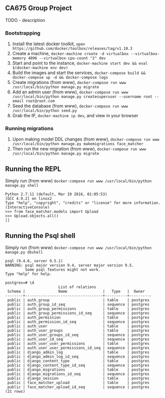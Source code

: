 ## CA675 Group Project

TODO - description

### Bootstrapping

1. Install the latest docker toolkit, `open https://github.com/docker/toolbox/releases/tag/v1.10.3`
1. Create a machine, `docker-machine create -d virtualbox --virtualbox-memory 4096 --virtualbox-cpu-count "2" dev`
1. Start and point to the instance, `docker-machine start dev && eval $(docker-machine env dev)`
1. Build the images and start the services, `docker-compose build && docker-compose up -d && docker-compose logs`
1. Create migrations (from www), `docker-compose run www /usr/local/bin/python manage.py migrate`
1. Add an admin user (from www), `docker-compose run www /usr/local/bin/python manage.py createsuperuser --username root --email root@root.com`
1. Seed the database (from www), `docker-compose run www /usr/local/bin/python seed.py`
1. Grab the IP, `docker-machine ip dev`, and view in your browser

### Running migrations

1. Upon making model DDL changes (from www), `docker-compose run www /usr/local/bin/python manage.py makemigrations face_matcher`
1. Then run the new migration (from www), `docker-compose run www /usr/local/bin/python manage.py migrate`

## Running the REPL

Simply run (from www) `docker-compose run www /usr/local/bin/python manage.py shell`
```
Python 2.7.11 (default, Mar 19 2016, 01:05:53)
[GCC 4.9.2] on linux2
Type "help", "copyright", "credits" or "license" for more information.
(InteractiveConsole)
>>> from face_matcher.models import Upload
>>> Upload.objects.all()
[]
```

## Running the Psql shell

Simply run (from www) `docker-compose run www /usr/local/bin/python manage.py dbshell`
```
psql (9.4.6, server 9.5.1)
WARNING: psql major version 9.4, server major version 9.5.
         Some psql features might not work.
Type "help" for help.

postgres=# \d
                        List of relations
 Schema |               Name                |   Type   |  Owner
--------+-----------------------------------+----------+----------
 public | auth_group                        | table    | postgres
 public | auth_group_id_seq                 | sequence | postgres
 public | auth_group_permissions            | table    | postgres
 public | auth_group_permissions_id_seq     | sequence | postgres
 public | auth_permission                   | table    | postgres
 public | auth_permission_id_seq            | sequence | postgres
 public | auth_user                         | table    | postgres
 public | auth_user_groups                  | table    | postgres
 public | auth_user_groups_id_seq           | sequence | postgres
 public | auth_user_id_seq                  | sequence | postgres
 public | auth_user_user_permissions        | table    | postgres
 public | auth_user_user_permissions_id_seq | sequence | postgres
 public | django_admin_log                  | table    | postgres
 public | django_admin_log_id_seq           | sequence | postgres
 public | django_content_type               | table    | postgres
 public | django_content_type_id_seq        | sequence | postgres
 public | django_migrations                 | table    | postgres
 public | django_migrations_id_seq          | sequence | postgres
 public | django_session                    | table    | postgres
 public | face_matcher_upload               | table    | postgres
 public | face_matcher_upload_id_seq        | sequence | postgres
(21 rows)
```
